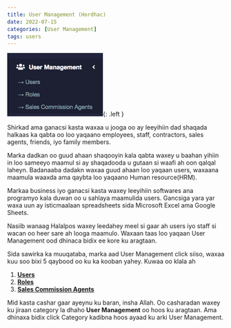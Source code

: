 ```yaml
---
title: User Management (Hordhac)
date: 2022-07-15
categories: [User Management]
tags: users
---
```


![users](/assets/images/1.png){: .left }

Shirkad ama ganacsi kasta waxaa u jooga oo ay leeyihiin dad shaqada halkaas ka qabta oo loo yaqaano employees, staff, contractors, sales agents, friends, iyo family members.

Marka dadkan oo guud ahaan shaqooyin kala qabta waxey u baahan yihiin in loo sameeyo maamul si ay shaqadooda u gutaan si waafi ah oon qalqal laheyn. Badanaaba dadakn waxaa guud ahaan loo yaqaan users, waxaana maamula waaxda ama qaybta loo yaqaano Human resource(HRM).

Markaa business iyo ganacsi kasta waxey leeyihiin softwares ana programyo kala duwan oo u sahlaya maamulida users. Gancsiga yara yar waxa uun ay isticmaalaan spreadsheets sida Microsoft Excel ama Google Sheets.

Nasiib wanaag Halalpos waxey leedahey meel si gaar ah users iyo staff si wacan oo heer sare ah looga maamulo. Waxaan taas loo yaqaan User Management ood dhinaca bidix ee kore ku aragtaan.

Sida sawirka ka muuqataba, marka aad User Management click siiso, waxaa kuu soo bixi 5 qaybood oo ku ka kooban yahey. Kuwaa oo klala ah

1. [**Users**](https://halalpos.com/users)
2. [**Roles**](https://halalpos.com/roles)
3. [**Sales Commission Agents**](https://halalpos.com/sales-commission-agents)

Mid kasta cashar gaar ayeynu ku baran, insha Allah. Oo casharadan waxey ku jiraan category la dhaho **User Management** oo hoos ku aragtaan. Ama dhinaxa bidix click Category kadibna hoos ayaad ku arki User Management.
